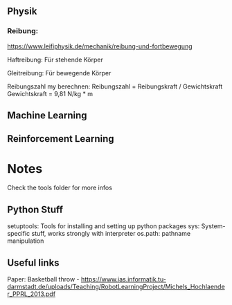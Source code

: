 







## Physik

### Reibung:

https://www.leifiphysik.de/mechanik/reibung-und-fortbewegung

Haftreibung: Für stehende Körper  

Gleitreibung: Für bewegende Körper  


Reibungszahl my berechnen: Reibungszahl = Reibungskraft / Gewichtskraft  
Gewichtskraft = 9,81 N/kg * m



## Machine Learning









## Reinforcement Learning






















# Notes

Check the tools folder for more infos


## Python Stuff

setuptools: Tools for installing and setting up python packages
sys: System-specific stuff, works strongly with interpreter
os.path: pathname manipulation






## Useful links

Paper: Basketball throw - https://www.ias.informatik.tu-darmstadt.de/uploads/Teaching/RobotLearningProject/Michels_Hochlaender_PPRL_2013.pdf



